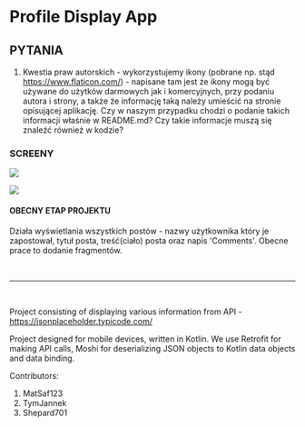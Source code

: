 # Profile Display App

## PYTANIA

1. Kwestia praw autorskich - wykorzystujemy ikony (pobrane np. stąd https://www.flaticon.com/) - napisane tam jest że ikony mogą być używane do użytków darmowych jak i komercyjnych, przy podaniu autora i strony, a także że informację taką należy umieścić na stronie opisującej aplikację. Czy w naszym przypadku chodzi o podanie takich informacji właśnie w README.md? Czy takie informacje muszą się znaleźć również w kodzie?

### SCREENY
![](https://i.imgur.com/k09rJK8.jpg)

![](https://i.imgur.com/VUXxYw7.jpg)


#### OBECNY ETAP PROJEKTU

Działa wyświetlania wszystkich postów - nazwy użytkownika który je zapostował, tytuł posta, treść(ciało) posta oraz napis 'Comments'. Obecne prace to dodanie fragmentów.

<br /><hr /><br />


Project consisting of displaying various information from API - https://jsonplaceholder.typicode.com/

Project designed for mobile devices, written in Kotlin.
We use Retrofit for making API calls, Moshi for deserializing JSON objects to Kotlin data objects and data binding.

Contributors:
1. MatSaf123
2. TymJannek
3. Shepard701
